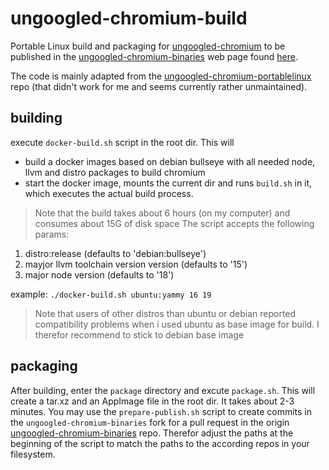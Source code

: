 # ungoogled-chromium-build

Portable Linux build and packaging for [ungoogled-chromium](https://github.com/ungoogled-software/ungoogled-chromium) to be published in the
[ungoogled-chromium-binaries](https://github.com/ungoogled-software/ungoogled-chromium-binaries) web page found [here](https://ungoogled-software.github.io/ungoogled-chromium-binaries/).

The code is mainly adapted from the [ungoogled-chromium-portablelinux](https://github.com/ungoogled-software/ungoogled-chromium-portablelinux) repo (that didn't work for me and seems currently rather unmaintained).

## building
execute `docker-build.sh` script in the root dir. This will
* build a docker images based on debian bullseye with all needed node, llvm and distro packages to build chromium
* start the docker image, mounts the current dir and runs `build.sh` in it, which executes the actual build process.
>Note that the build takes about 6 hours (on my computer) and consumes about 15G of disk space
The script accepts the following params:
1. distro:release (defaults to 'debian:bullseye')
2. mayjor llvm toolchain version version (defaults to '15')
3. major node version (defaults to '18')

example: `./docker-build.sh ubuntu:yammy 16 19`
>Note that users of other distros than ubuntu or debian reported compatibility problems when i used ubuntu as base image for build. I therefor recommend to stick to debian base image

## packaging
After building, enter the `package` directory and excute `package.sh`. This will create a tar.xz and an AppImage file in the root dir. It takes about 2-3 minutes.
You may use the `prepare-publish.sh` script to create commits in the `ungoogled-chromium-binaries` fork for a pull request in the origin [ungoogled-chromium-binaries](https://github.com/ungoogled-software/ungoogled-chromium-binaries) repo. Therefor adjust the paths at the beginning of the script to match the paths to the according repos in your filesystem.
